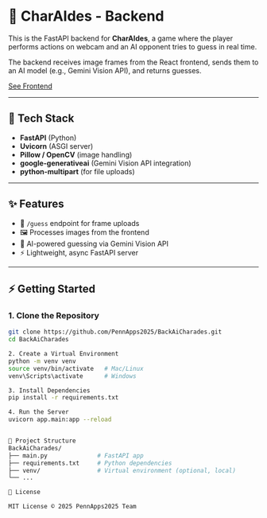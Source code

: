 # 🤖 CharAIdes - Backend

This is the FastAPI backend for **CharAIdes**, a game where the player performs actions on webcam and an AI opponent tries to guess in real time.  

The backend receives image frames from the React frontend, sends them to an AI model (e.g., Gemini Vision API), and returns guesses.

[See Frontend](https://github.com/PennApps2025/FrontAiCharades)

---

## 🚀 Tech Stack
- **FastAPI** (Python)
- **Uvicorn** (ASGI server)
- **Pillow / OpenCV** (image handling)
- **google-generativeai** (Gemini Vision API integration)
- **python-multipart** (for file uploads)

---

## ✨ Features
- 📡 `/guess` endpoint for frame uploads  
- 🖼️ Processes images from the frontend  
- 🧠 AI-powered guessing via Gemini Vision API  
- ⚡ Lightweight, async FastAPI server  

---

## ⚡ Getting Started

### 1. Clone the Repository
```bash
git clone https://github.com/PennApps2025/BackAiCharades.git
cd BackAiCharades

2. Create a Virtual Environment
python -m venv venv
source venv/bin/activate   # Mac/Linux
venv\Scripts\activate      # Windows

3. Install Dependencies
pip install -r requirements.txt

4. Run the Server
uvicorn app.main:app --reload


📂 Project Structure
BackAiCharades/
├── main.py              # FastAPI app
├── requirements.txt     # Python dependencies
├── venv/                # Virtual environment (optional, local)
└── ...

📜 License

MIT License © 2025 PennApps2025 Team
